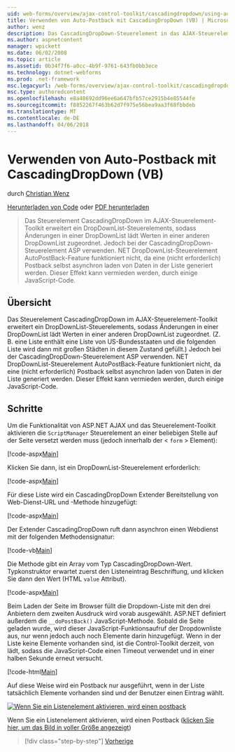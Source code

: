 ```yaml
---
uid: web-forms/overview/ajax-control-toolkit/cascadingdropdown/using-auto-postback-with-cascadingdropdown-vb
title: Verwenden von Auto-Postback mit CascadingDropDown (VB) | Microsoft Docs
author: wenz
description: Das CascadingDropDown-Steuerelement in das AJAX-Steuerelement-Toolkit erweitert ein DropDownList-Steuerelements, damit, dass Änderungen in einer DropDownList lädt Werte in Anoth verknüpft...
ms.author: aspnetcontent
manager: wpickett
ms.date: 06/02/2008
ms.topic: article
ms.assetid: 0b34f7f6-a0cc-4b9f-9761-643fb0bb3ece
ms.technology: dotnet-webforms
ms.prod: .net-framework
msc.legacyurl: /web-forms/overview/ajax-control-toolkit/cascadingdropdown/using-auto-postback-with-cascadingdropdown-vb
msc.type: authoredcontent
ms.openlocfilehash: e8a48692dd96ee6a647bfb57ce2915b4e85544fe
ms.sourcegitcommit: f8852267f463b62d7f975e56bea9aa3f68fbbdeb
ms.translationtype: MT
ms.contentlocale: de-DE
ms.lasthandoff: 04/06/2018
---
```

<a name="using-auto-postback-with-cascadingdropdown-vb"></a>Verwenden von Auto-Postback mit CascadingDropDown (VB)
====================
durch [Christian Wenz](https://github.com/wenz)

[Herunterladen von Code](http://download.microsoft.com/download/9/0/7/907760b1-2c60-4f81-aeb6-ca416a573b0d/cascadingdropdown3.vb.zip) oder [PDF herunterladen](http://download.microsoft.com/download/2/d/c/2dc10e34-6983-41d4-9c08-f78f5387d32b/cascadingdropdown3VB.pdf)

> Das Steuerelement CascadingDropDown im AJAX-Steuerelement-Toolkit erweitert ein DropDownList-Steuerelements, sodass Änderungen in einer DropDownList lädt Werten in einer anderen DropDownList zugeordnet. Jedoch bei der CascadingDropDown-Steuerelement ASP verwenden. NET DropDownList-Steuerelement AutoPostBack-Feature funktioniert nicht, da eine (nicht erforderlich) Postback selbst asynchron laden von Daten in der Liste generiert werden. Dieser Effekt kann vermieden werden, durch einige JavaScript-Code.


## <a name="overview"></a>Übersicht

Das Steuerelement CascadingDropDown im AJAX-Steuerelement-Toolkit erweitert ein DropDownList-Steuerelements, sodass Änderungen in einer DropDownList lädt Werten in einer anderen DropDownList zugeordnet. (Z. B. eine Liste enthält eine Liste von US-Bundesstaaten und die folgenden Liste wird dann mit großen Städten in diesem Zustand gefüllt.) Jedoch bei der CascadingDropDown-Steuerelement ASP verwenden. NET DropDownList-Steuerelement AutoPostBack-Feature funktioniert nicht, da eine (nicht erforderlich) Postback selbst asynchron laden von Daten in der Liste generiert werden. Dieser Effekt kann vermieden werden, durch einige JavaScript-Code.

## <a name="steps"></a>Schritte

Um die Funktionalität von ASP.NET AJAX und das Steuerelement-Toolkit aktivieren die `ScriptManager` Steuerelement an einer beliebigen Stelle auf der Seite versetzt werden muss (jedoch innerhalb der &lt; `form` &gt; Element):

[!code-aspx[Main](using-auto-postback-with-cascadingdropdown-vb/samples/sample1.aspx)]

Klicken Sie dann, ist ein DropDownList-Steuerelement erforderlich:

[!code-aspx[Main](using-auto-postback-with-cascadingdropdown-vb/samples/sample2.aspx)]

Für diese Liste wird ein CascadingDropDown Extender Bereitstellung von Web-Dienst-URL und -Methode hinzugefügt:

[!code-aspx[Main](using-auto-postback-with-cascadingdropdown-vb/samples/sample3.aspx)]

Der Extender CascadingDropDown ruft dann asynchron einen Webdienst mit der folgenden Methodensignatur:

[!code-vb[Main](using-auto-postback-with-cascadingdropdown-vb/samples/sample4.vb)]

Die Methode gibt ein Array vom Typ CascadingDropDown-Wert. Typkonstruktor erwartet zuerst den Listeneintrag Beschriftung, und klicken Sie dann den Wert (HTML `value` Attribut).

[!code-aspx[Main](using-auto-postback-with-cascadingdropdown-vb/samples/sample5.aspx)]

Beim Laden der Seite im Browser füllt die Dropdown-Liste mit den drei Anbietern dem zweiten Ausdruck wird vorab ausgewählt. ASP.NET definiert außerdem die `__doPostBack()` JavaScript-Methode. Sobald die Seite geladen wurde, wird dieser JavaScript-Funktionsaufruf der Dropdownliste aus, nur wenn jedoch auch noch Elemente darin hinzugefügt. Wenn in der Liste keine Elemente vorhanden sind, ist die Control-Toolkit derzeit, von lädt, sodass die JavaScript-Code einen Timeout verwendet und in einer halben Sekunde erneut versucht.

[!code-html[Main](using-auto-postback-with-cascadingdropdown-vb/samples/sample6.html)]

Auf diese Weise wird ein Postback nur ausgeführt, wenn in der Liste tatsächlich Elemente vorhanden sind und der Benutzer einen Eintrag wählt.


[![Wenn Sie ein Listenelement aktivieren, wird einen postback](using-auto-postback-with-cascadingdropdown-vb/_static/image2.png)](using-auto-postback-with-cascadingdropdown-vb/_static/image1.png)

Wenn Sie ein Listenelement aktivieren, wird einen Postback ([klicken Sie hier, um das Bild in voller Größe angezeigt](using-auto-postback-with-cascadingdropdown-vb/_static/image3.png))

> [!div class="step-by-step"]
> [Vorherige](presetting-list-entries-with-cascadingdropdown-vb.md)
